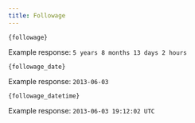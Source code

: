 ```yaml
---
title: Followage
---
```


`{followage}`

Example response: `5 years 8 months 13 days 2 hours`

`{followage_date}`

Example response: `2013-06-03`

`{followage_datetime}`

Example response: `2013-06-03 19:12:02 UTC`
